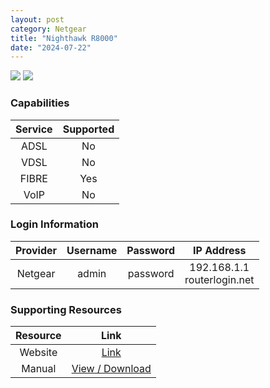 ```yaml
---
layout: post
category: Netgear
title: "Nighthawk R8000"
date: "2024-07-22"
---
```

<img src="https://www.netgear.com/cid/fit/1024x633/to/jpg/https/www.netgear.com/media/B1_r8000_32_tcm148-139420.png" class="modem_image">
<img src="https://www.netgear.com/cid/fit/1024x633/to/jpg/https/www.netgear.com/media/R8000_productcarousel_3_tcm148-96365.png" class="modem_image">

### Capabilities

| Service | Supported |
| :-: | :-: |
| ADSL | No |
| VDSL | No |
| FIBRE | Yes |
| VoIP | No |

### Login Information

| Provider | Username | Password | IP Address |
| :-: | :-: | :-: | :-: |
| Netgear | admin | password | 192.168.1.1<br>routerlogin.net |

### Supporting Resources

| Resource | Link |
| :-: | :-: |
| Website | [Link](https://www.netgear.com/home/wifi/routers/r8000/) |
| Manual | [View / Download](https://www.downloads.netgear.com/files/GDC/R8000/R8000_UM_EN.pdf) |
